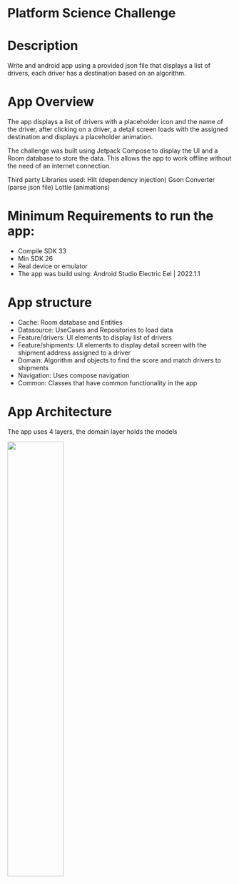 # Platform Science Challenge
# Description
Write and android app using a provided json file that displays a list of drivers, each driver has a destination based on an algorithm.

# App Overview
The app displays a list of drivers with a placeholder icon and the name of the driver, after clicking on a driver, a detail screen loads with the assigned destination and displays a placeholder animation.

The challenge was built using Jetpack Compose to display the UI and a Room database to store the data. This allows the app to work offline 
without the need of an internet connection.

Third party Libraries used:
Hilt (dependency injection)
Gson Converter (parse json file)
Lottie (animations)

# Minimum Requirements to run the app:
* Compile SDK 33
* Min SDK 26
* Real device or emulator
* The app was build using: Android Studio Electric Eel | 2022.1.1

# App structure
* Cache: Room database and Entities
* Datasource: UseCases and Repositories to load data
* Feature/drivers: UI elements to display list of drivers
* Feature/shipments: UI elements to display detail screen with the shipment address assigned to a driver
* Domain: Algorithm and objects to find the score and match drivers to shipments 
* Navigation: Uses compose navigation 
* Common: Classes that have common functionality in the app 

# App Architecture
The app uses 4 layers, the domain layer holds the models  


<img src="https://user-images.githubusercontent.com/6471872/220914884-d5e63651-6441-4bbf-8cc2-bb9c349cfbf4.jpg" width=50% height=50%>



